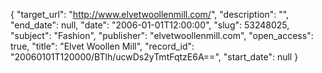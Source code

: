 {
  "target_url": "http://www.elvetwoollenmill.com/", 
  "description": "", 
  "end_date": null, 
  "date": "2006-01-01T12:00:00", 
  "slug": 53248025, 
  "subject": "Fashion", 
  "publisher": "elvetwoollenmill.com", 
  "open_access": true, 
  "title": "Elvet Woollen Mill", 
  "record_id": "20060101T120000/BTlh/ucwDs2yTmtFqtzE6A==", 
  "start_date": null
}

